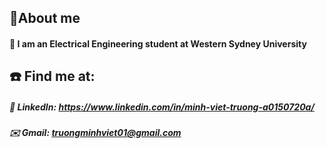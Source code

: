 
## 🚀About me
#### 🏫 I am an Electrical Engineering student at Western Sydney University

## ☎️ Find me at: 
##### 💼 LinkedIn: https://www.linkedin.com/in/minh-viet-truong-a0150720a/
##### ✉️ Gmail: truongminhviet01@gmail.com

<!--


**minhviet178/minhviet178** is a ✨ _special_ ✨ repository because its `README.md` (this file) appears on your GitHub profile.

Here are some ideas to get you started:

- 🔭 I’m currently working on ...
- 🌱 I’m currently learning ...
- 👯 I’m looking to collaborate on ...
- 🤔 I’m looking for help with ...
- 💬 Ask me about ...
- 📫 How to reach me: ...
- 😄 Pronouns: ...
- ⚡ Fun fact: ...

-->
